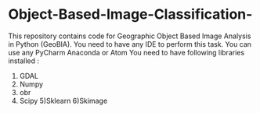 # Object-Based-Image-Classification-
This repository contains code for Geographic Object Based Image Analysis in Python (GeoBIA). 
You need to have any IDE to perform this task. You can use any PyCharm Anaconda or Atom 
You need to have following libraries installed :
1) GDAL 
2) Numpy
3) obr 
4) Scipy
5)Sklearn
6)Skimage
